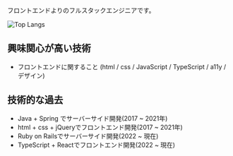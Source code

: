 フロントエンドよりのフルスタックエンジニアです。

![Top Langs](https://github-readme-stats.vercel.app/api/top-langs/?username=Tksn07&theme=tokyonight)

## 興味関心が高い技術
- フロントエンドに関すること (html / css / JavaScript / TypeScript / a11y / デザイン)

## 技術的な過去
- Java + Spring でサーバーサイド開発(2017 ~ 2021年)
- html + css + jQueryでフロントエンド開発(2017 ~ 2021年)
- Ruby on Railsでサーバーサイド開発(2022 ~ 現在)
- TypeScript + Reactでフロントエンド開発(2022 ~ 現在)


